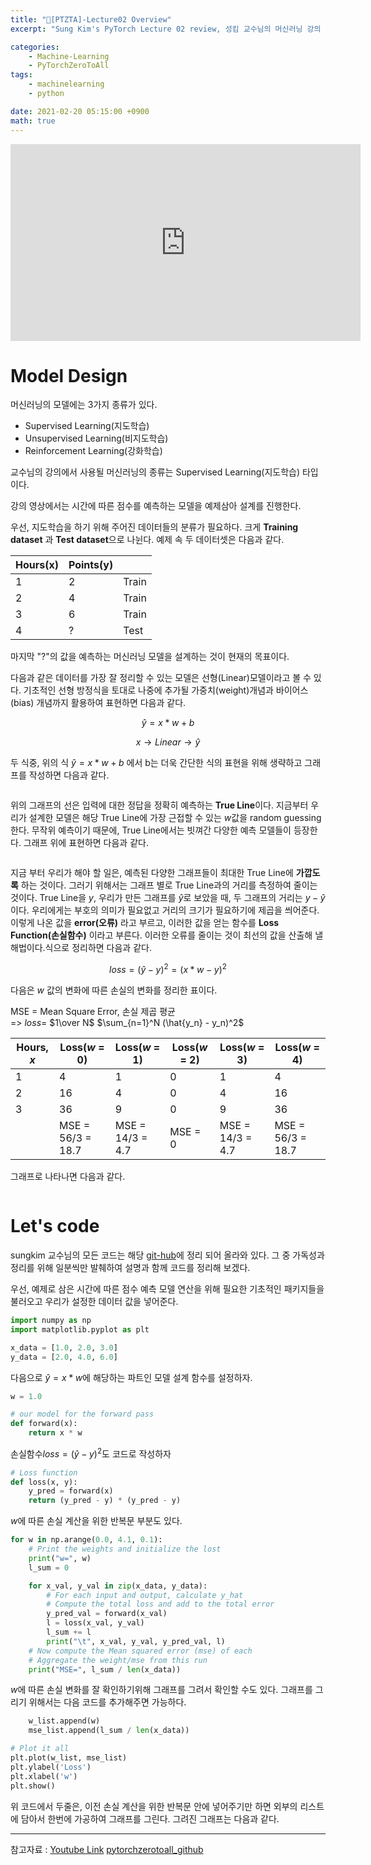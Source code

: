 ```yaml
---
title: "📝[PTZTA]-Lecture02 Overview"
excerpt: "Sung Kim's PyTorch Lecture 02 review, 성킴 교수님의 머신러닝 강의 리뷰"

categories:
    - Machine-Learning
    - PyTorchZeroToAll
tags:
    - machinelearning
    - python

date: 2021-02-20 05:15:00 +0900
math: true
---
```


<iframe width="560" height="315" src="https://www.youtube.com/embed/l-Fe9Ekxxj4" frameborder="0" allow="accelerometer; autoplay; clipboard-write; encrypted-media; gyroscope; picture-in-picture" allowfullscreen></iframe>

# Model Design
머신러닝의 모델에는 3가지 종류가 있다.
- Supervised Learning(지도학습)
- Unsupervised Learning(비지도학습)
- Reinforcement Learning(강화학습)

교수님의 강의에서 사용될 머신러닝의 종류는 Supervised Learning(지도학습) 타입이다.

강의 영상에서는 시간에 따른 점수를 예측하는 모델을 예제삼아 설계를 진행한다.

우선, 지도학습을 하기 위해 주어진 데이터들의 분류가 필요하다. 크게 **Training dataset** 과 **Test dataset**으로 나뉜다. 예제 속 두 데이터셋은 다음과 같다.

| Hours(x) | Points(y) | |
| --- | --- | --- |
| 1 | 2 | Train |
| 2 | 4 | Train |
| 3 | 6 | Train |
| 4 | ? | Test |

마지막 "?"의 값을 예측하는 머신러닝 모델을 설계하는 것이 현재의 목표이다.

다음과 같은 데이터를 가장 잘 정리할 수 있는 모델은 선형(Linear)모델이라고 볼 수 있다. 기초적인 선형 방정식을 토대로 나중에 추가될 가중치(weight)개념과 바이어스(bias) 개념까지 활용하여 표현하면 다음과 같다.

$$
\hat{y} = x * w + b
$$

$$
x\rightarrow Linear \rightarrow \hat{y}
$$

두 식중, 위의 식 $\hat{y} = x * w + b$ 에서 b는 더욱 간단한 식의 표현을 위해 생략하고 그래프를 작성하면 다음과 같다.

![]()

위의 그래프의 선은 입력에 대한 정답을 정확히 예측하는 **True Line**이다. 지금부터 우리가 설계한 모델은 해당 True Line에 가장 근접할 수 있는 $w$값을 random guessing한다. 무작위 예측이기 때문에, True Line에서는 빗껴간 다양한 예측 모델들이 등장한다. 그래프 위에 표현하면 다음과 같다.

![]()

지금 부터 우리가 해야 할 일은, 예측된 다양한 그래프들이 최대한 True Line에 **가깝도록** 하는 것이다. 그러기 위해서는 그래프 별로 True Line과의 거리를 측정하여 줄이는 것이다. True Line을 $y$, 우리가 만든 그래프를 $\hat{y}$로 보았을 때, 두 그래프의 거리는 $y - \hat{y}$ 이다. 우리에게는 부호의 의미가 필요없고 거리의 크기가 필요하기에 제곱을 씌어준다. 이렇게 나온 값을 **error(오류)** 라고 부르고, 이러한 값을 얻는 함수를 **Loss Function(손실함수)** 이라고 부른다. 이러한 오류를 줄이는 것이 최선의 값을 산출해 낼 해법이다.식으로 정리하면 다음과 같다.

$$
loss = (\hat{y} - y)^2 = (x * w - y) ^ 2
$$

다음은 $w$ 값의 변화에 따른 손실의 변화를 정리한 표이다.

MSE = Mean Square Error, 손실 제곱 평균  
    => $loss =$ $1\over N$ $\sum_{n=1}^N (\hat{y_n} - y_n)^2$

|Hours, $x$|Loss($w$ = 0)|Loss($w$ = 1)|Loss($w$ = 2)|Loss($w$ = 3)|Loss($w$ = 4)|
|---|---|---|---|---|---|
|1|4|1|0|1|4|
|2|16|4|0|4|16|
|3|36|9|0|9|36|
||MSE = 56/3 = 18.7|MSE = 14/3 = 4.7|MSE = 0|MSE = 14/3 = 4.7|MSE = 56/3 = 18.7|

그래프로 나타나면 다음과 같다.

![]()

# Let's code
sungkim 교수님의 모든 코드는 해당 [git-hub](https://github.com/hunkim/PyTorchZeroToAll/blob/master/01_basics.py)에 정리 되어 올라와 있다. 그 중 가독성과 정리를 위해 일분씩만 발췌하여 설명과 함께 코드를 정리해 보겠다.

우선, 예제로 삼은 시간에 따른 점수 예측 모델 연산을 위해 필요한 기초적인 패키지들을 불러오고 우리가 설정한 데이터 값을 넣어준다.
```python
import numpy as np
import matplotlib.pyplot as plt

x_data = [1.0, 2.0, 3.0]
y_data = [2.0, 4.0, 6.0]
```

다음으로 $\hat{y} = x * w$에 해당하는 파트인 모델 설계 함수를 설정하자.
```python
w = 1.0

# our model for the forward pass
def forward(x):
    return x * w
```

손실함수$loss = (\hat{y} - y)^2$도 코드로 작성하자
```python
# Loss function
def loss(x, y):
    y_pred = forward(x)
    return (y_pred - y) * (y_pred - y)
```

$w$에 따른 손실 계산을 위한 반복문 부분도 있다.
```python
for w in np.arange(0.0, 4.1, 0.1):
    # Print the weights and initialize the lost
    print("w=", w)
    l_sum = 0

    for x_val, y_val in zip(x_data, y_data):
        # For each input and output, calculate y_hat
        # Compute the total loss and add to the total error
        y_pred_val = forward(x_val)
        l = loss(x_val, y_val)
        l_sum += l
        print("\t", x_val, y_val, y_pred_val, l)
    # Now compute the Mean squared error (mse) of each
    # Aggregate the weight/mse from this run
    print("MSE=", l_sum / len(x_data))
```

$w$에 따른 손실 변화를 잘 확인하기위해 그래프를 그려서 확인할 수도 있다. 그래프를 그리기 위해서는 다음 코드를 추가해주면 가능하다.
```python
    w_list.append(w)
    mse_list.append(l_sum / len(x_data))

# Plot it all
plt.plot(w_list, mse_list)
plt.ylabel('Loss')
plt.xlabel('w')
plt.show()
```
위 코드에서 두줄은, 이전 손실 계산을 위한 반복문 안에 넣어주기만 하면 외부의 리스트에 담아서 한번에 가공하여 그래프를 그린다. 그려진 그래프는 다음과 같다.
![]()

---
참고자료 : [Youtube Link](https://youtu.be/l-Fe9Ekxxj4)
[pytorchzerotoall_github](https://github.com/hunkim/PyTorchZeroToAll/blob/master/01_basics.py)